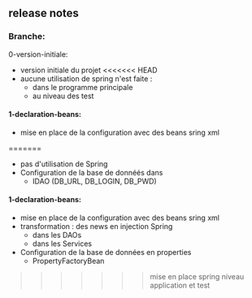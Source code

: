 ## release notes

### Branche:
0-version-initiale: 
  - version initiale du projet
<<<<<<< HEAD
  - aucune utilisation de spring n'est faite :
    - dans le programme principale
    - au niveau des test

#### 1-declaration-beans:
  - mise en place de la configuration avec des beans sring xml

=======
  - pas d'utilisation de Spring
  - Configuration de la base de donnéés dans 
    - IDAO (DB_URL, DB_LOGIN, DB_PWD)

#### 1-declaration-beans:
  - mise en place de la configuration avec des beans sring xml
  - transformation : des news en injection Spring
    - dans les DAOs
    - dans les Services
  - Configuration de la base de données en properties
    - PropertyFactoryBean
>>>>>>> mise en place spring niveau application et test
